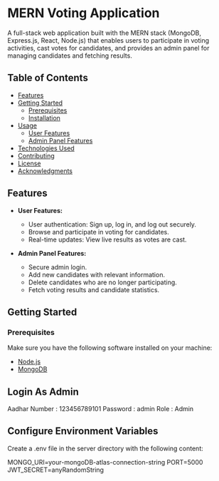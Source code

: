# MERN Voting Application
A full-stack web application built with the MERN stack (MongoDB, Express.js, React, Node.js) that enables users to participate in voting activities, cast votes for candidates, and provides an admin panel for managing candidates and fetching results.

## Table of Contents

- [Features](#features)
- [Getting Started](#getting-started)
  - [Prerequisites](#prerequisites)
  - [Installation](#installation)
- [Usage](#usage)
  - [User Features](#user-features)
  - [Admin Panel Features](#admin-panel-features)
- [Technologies Used](#technologies-used)
- [Contributing](#contributing)
- [License](#license)
- [Acknowledgments](#acknowledgments)

## Features

- **User Features:**
  - User authentication: Sign up, log in, and log out securely.
  - Browse and participate in voting for candidates.
  - Real-time updates: View live results as votes are cast.

- **Admin Panel Features:**
  - Secure admin login.
  - Add new candidates with relevant information.
  - Delete candidates who are no longer participating.
  - Fetch voting results and candidate statistics.

## Getting Started

### Prerequisites

Make sure you have the following software installed on your machine:

- [Node.js](https://nodejs.org/)
- [MongoDB](https://www.mongodb.com/)

## Login As Admin

Aadhar Number : 123456789101
Password : admin
Role : Admin

## Configure Environment Variables 
Create a .env file in the server directory with the following content:

MONGO_URI=your-mongoDB-atlas-connection-string
PORT=5000
JWT_SECRET=anyRandomString

